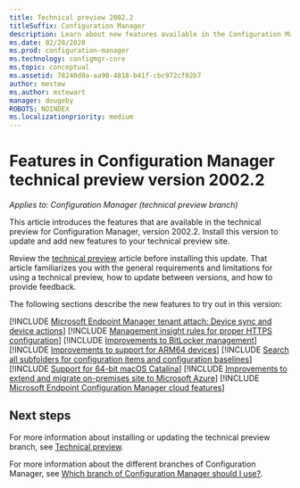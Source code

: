 ```yaml
---
title: Technical preview 2002.2
titleSuffix: Configuration Manager
description: Learn about new features available in the Configuration Manager technical preview branch version 2002.2.
ms.date: 02/28/2020
ms.prod: configuration-manager
ms.technology: configmgr-core
ms.topic: conceptual
ms.assetid: 78240d0a-aa90-4818-b41f-cbc972cf02b7
author: mestew
ms.author: mstewart
manager: dougeby
ROBOTS: NOINDEX
ms.localizationpriority: medium
---
```


# Features in Configuration Manager technical preview version 2002.2

*Applies to: Configuration Manager (technical preview branch)*

This article introduces the features that are available in the technical preview for Configuration Manager, version 2002.2. Install this version to update and add new features to your technical preview site.

Review the [technical preview](../technical-preview.md) article before installing this update. That article familiarizes you with the general requirements and limitations for using a technical preview, how to update between versions, and how to provide feedback.

The following sections describe the new features to try out in this version:

<!-- [!INCLUDE [Example feature name](includes/2002-2/1234567.md)] -->

[!INCLUDE [Microsoft Endpoint Manager tenant attach: Device sync and device actions](includes/2002-2/3555758.md)]
[!INCLUDE [Management insight rules for proper HTTPS configuration](includes/2002-2/6268489.md)]
[!INCLUDE [Improvements to BitLocker management](includes/2002-2/5925660.md)]
[!INCLUDE [Improvements to support for ARM64 devices](includes/2002-2/5954175.md)]
[!INCLUDE [Search all subfolders for configuration items and configuration baselines](includes/2002-2/5891241.md)]
[!INCLUDE [Support for 64-bit macOS Catalina](includes/2002-2/3696246.md)]
[!INCLUDE [Improvements to extend and migrate on-premises site to Microsoft Azure](includes/2002-2/6307931.md)]
[!INCLUDE [Microsoft Endpoint Configuration Manager cloud features](includes/2002-2/5834830.md)]



<!--
## General known issues

[!INCLUDE [Can't delete collections](includes/2002/known-issue-6215446.md)]
-->

## Next steps

For more information about installing or updating the technical preview branch, see [Technical preview](../technical-preview.md).

For more information about the different branches of Configuration Manager, see [Which branch of Configuration Manager should I use?](../../understand/which-branch-should-i-use.md).
